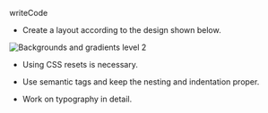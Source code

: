 writeCode

- Create a layout according to the design shown below.

![Backgrounds and gradients level 2](https://raw.githubusercontent.com/suraj122/AC-STYLE-images/master/background-and-gradients/ex-2.jpg)

- Using CSS resets is necessary.

- Use semantic tags and keep the nesting and indentation proper.

- Work on typography in detail.
